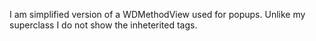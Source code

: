 I am simplified version of a WDMethodView used for popups. 
Unlike my superclass I do not show the inheterited tags.
